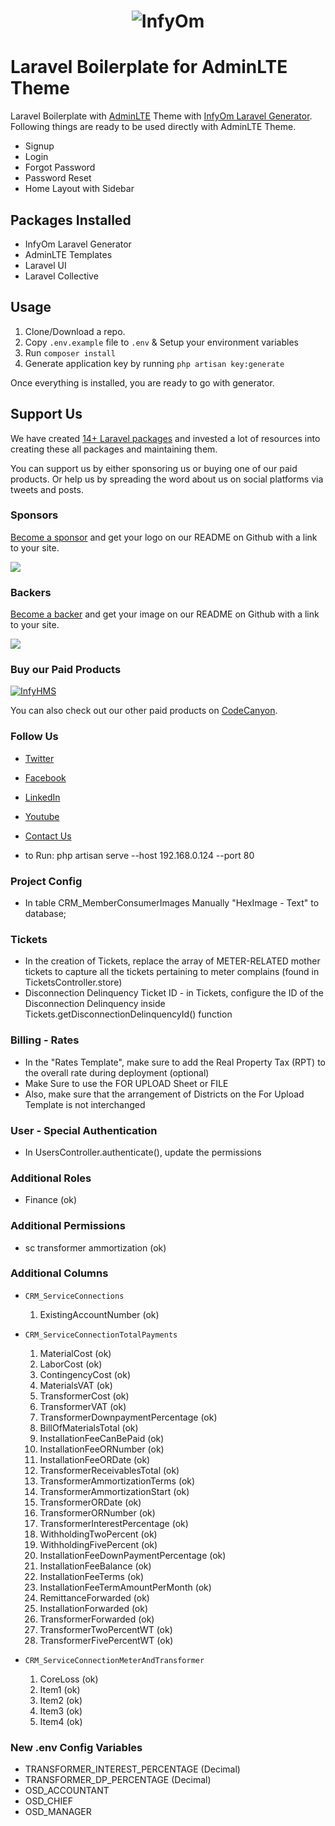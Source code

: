 <h1 align="center"><img src="https://assets.infyom.com/open-source/infyom-logo.png" alt="InfyOm"></h1>

# Laravel Boilerplate for AdminLTE Theme

Laravel Boilerplate with [AdminLTE](https://adminlte.io/) Theme with [InfyOm Laravel Generator](https://github.com/InfyOmLabs/laravel-generator).
Following things are ready to be used directly with AdminLTE Theme.

- Signup
- Login
- Forgot Password
- Password Reset
- Home Layout with Sidebar

## Packages Installed

- InfyOm Laravel Generator
- AdminLTE Templates
- Laravel UI
- Laravel Collective

## Usage

1. Clone/Download a repo.
2. Copy `.env.example` file to `.env` & Setup your environment variables
3. Run `composer install`
4. Generate application key by running `php artisan key:generate`

Once everything is installed, you are ready to go with generator.

## Support Us

We have created [14+ Laravel packages](https://github.com/InfyOmLabs) and invested a lot of resources into creating these all packages and maintaining them.

You can support us by either sponsoring us or buying one of our paid products. Or help us by spreading the word about us on social platforms via tweets and posts.

### Sponsors

[Become a sponsor](https://opencollective.com/infyomlabs#sponsor) and get your logo on our README on Github with a link to your site.

<a href="https://opencollective.com/infyomlabs#sponsor"><img src="https://opencollective.com/infyomlabs/sponsors.svg?width=890"></a>

### Backers

[Become a backer](https://opencollective.com/infyomlabs#backer) and get your image on our README on Github with a link to your site.

<a href="https://opencollective.com/infyomlabs#backer"><img src="https://opencollective.com/infyomlabs/backers.svg?width=890"></a>

### Buy our Paid Products

[![InfyHMS](https://assets.infyom.com/open-source/infyhms-banner.png)](https://1.envato.market/6by5EQ)

You can also check out our other paid products on [CodeCanyon](https://codecanyon.net/user/infyomlabs/portfolio).

### Follow Us

- [Twitter](https://twitter.com/infyom)
- [Facebook](https://www.facebook.com/infyom)
- [LinkedIn](https://in.linkedin.com/company/infyom-technologies)
- [Youtube](https://www.youtube.com/channel/UC8IvwfChD6i7Wp4yZp3tNsQ)
- [Contact Us](https://infyom.com/contact-us)

- to Run: php artisan serve --host 192.168.0.124 --port 80

### Project Config
- In table CRM_MemberConsumerImages Manually "HexImage - Text" to database;

### Tickets
- In the creation of Tickets, replace the array of METER-RELATED mother tickets to capture all the tickets pertaining to meter complains
    (found in TicketsController.store)
- Disconnection Delinquency Ticket ID - in Tickets, configure the ID of the Disconnection Delinquency inside Tickets.getDisconnectionDelinquencyId() function

### Billing - Rates
- In the "Rates Template", make sure to add the Real Property Tax (RPT) to the overall rate during deployment (optional)
- Make Sure to use the FOR UPLOAD Sheet or FILE
- Also, make sure that the arrangement of Districts on the For Upload Template is not interchanged

### User - Special Authentication
- In UsersController.authenticate(), update the permissions

### Additional Roles
- Finance (ok)

### Additional Permissions
- sc transformer ammortization (ok)

### Additional Columns
- `CRM_ServiceConnections` 
    1. ExistingAccountNumber  (ok)

- `CRM_ServiceConnectionTotalPayments`
    1.  MaterialCost  (ok)
    2.  LaborCost  (ok)
    3.  ContingencyCost  (ok)
    4.  MaterialsVAT  (ok)
    5.  TransformerCost  (ok)
    6.  TransformerVAT  (ok)
    7.  TransformerDownpaymentPercentage  (ok)
    8.  BillOfMaterialsTotal  (ok)
    9.  InstallationFeeCanBePaid  (ok)
    10.  InstallationFeeORNumber  (ok)
    11.  InstallationFeeORDate  (ok)
    12.  TransformerReceivablesTotal  (ok)
    13.  TransformerAmmortizationTerms  (ok)
    14.  TransformerAmmortizationStart  (ok)
    15.  TransformerORDate  (ok)
    16.  TransformerORNumber  (ok)
    17.  TransformerInterestPercentage  (ok)
    18.  WithholdingTwoPercent  (ok)
    19.  WithholdingFivePercent  (ok)
    20.  InstallationFeeDownPaymentPercentage  (ok)
    21.  InstallationFeeBalance  (ok)
    22.  InstallationFeeTerms  (ok)
    23.  InstallationFeeTermAmountPerMonth  (ok)
    24.  RemittanceForwarded  (ok)
    25.  InstallationForwarded  (ok)
    26.  TransformerForwarded  (ok)
    27.  TransformerTwoPercentWT  (ok)
    28.  TransformerFivePercentWT  (ok)

- `CRM_ServiceConnectionMeterAndTransformer`
    1.  CoreLoss (ok)
    2.  Item1 (ok)
    3.  Item2 (ok)
    4.  Item3 (ok)
    5.  Item4 (ok)

### New .env Config Variables
- TRANSFORMER_INTEREST_PERCENTAGE (Decimal)
- TRANSFORMER_DP_PERCENTAGE (Decimal)
- OSD_ACCOUNTANT
- OSD_CHIEF
- OSD_MANAGER